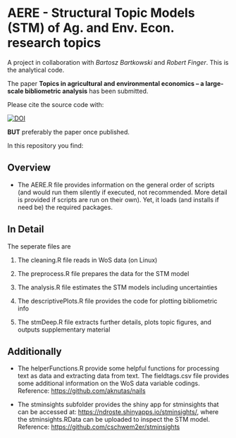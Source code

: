 # AERE - Structural Topic Models (STM) of Ag. and Env. Econ. research topics

A project in collaboration with *Bartosz Bartkowski* and *Robert Finger*. This is the analytical code.

The paper **Topics in agricultural and environmental economics – a large-scale bibliometric analysis** has been submitted.

Please cite the source code with:

[![DOI](https://zenodo.org/badge/DOI/10.5281/zenodo.4055217.svg)](https://doi.org/10.5281/zenodo.4055217)

**BUT** preferably the paper once published.

In this repository you find:

## Overview

- The AERE.R file provides information on the general order of scripts (and would run them silently if executed, not recommended. More detail is provided if scripts are run on their own). Yet, it loads (and installs if need be) the required packages.


## In Detail

The seperate files are

1. The cleaning.R file reads in WoS data (on Linux)

2. The preprocess.R file prepares the data for the STM model

3. The analysis.R file estimates the STM models including uncertainties

4. The descriptivePlots.R file provides the code for plotting bibliometric info

5. The stmDeep.R file extracts further details, plots topic figures, and outputs supplementary material


## Additionally

+ The helperFunctions.R provide some helpful functions for processing text as data and extracting data from text.
The fieldtags.csv file provides some additional information on the WoS data variable codings.
Reference: https://github.com/aknutas/nails

+ The stminsights subfolder provides the shiny app for stminsights that can be accessed at: https://ndroste.shinyapps.io/stminsights/, where the stminsights.RData can be uploaded to inspect the STM model.
Reference: https://github.com/cschwem2er/stminsights
